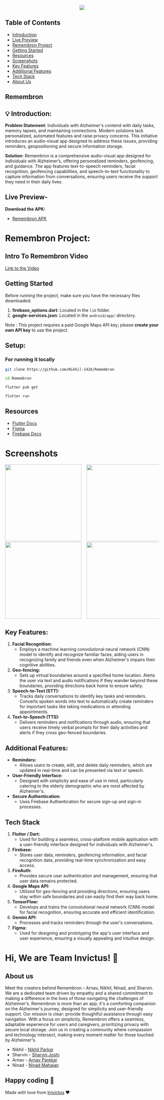 <center>
<img src="https://readme-typing-svg.herokuapp.com?color=FFADD8E6&size=40&width=900&height=80&lines=Welcome+to+Remembron" />
</center>


## Table of Contents
- [Introduction](#-introduction)
- [Live Preview](#live-preview-)
- [Remembron Project](#intro-to-remembron-video)
- [Getting Started](#getting-started)
- [Resources](#resources)
- [Screenshots](#screenshots)
- [Key Features](#key-features)
- [Additional Features](#additional-features)
- [Tech Stack](#tech-stack)
- [About Us](#about-us)

## Remembron

## 💡 Introduction:

**Problem Statement**:  Individuals with Alzheimer's contend with daily tasks, memory lapses, and maintaining connections. Modern solutions lack personalized, automated features and raise privacy concerns. This initiative introduces an audio-visual app designed to address these issues, providing reminders, geopositioning and secure information storage.

**Solution**: Remembron is a comprehensive audio-visual app designed for individuals with Alzheimer’s, offering personalized reminders, geofencing, and guidance. The app features text-to-speech reminders, facial recognition, geofencing capabilities, and speech-to-text functionality to capture information from conversations, ensuring users receive the support they need in their daily lives.


## Live Preview-

**Download the APK:**

- [Remembron APK]()



# Remembron Project:

## Intro To Remembron Video

[Link to the Video](https://youtu.be/xh8v46zwsx8)



## Getting Started
Before running the project, make sure you have the necessary files downloaded:
1. **firebase_options.dart**: Located in the `lib` folder.
2. **google-services.json**: Located in the `android/app/` directory.

Note : This project requires a paid Google Maps API key; please **create your own API key** to use the project.


## Setup:

### For running it locally

```bash
git clone https://github.com/Nikhil-1426/Remembron
```
```bash
cd Remembron
```
```bash
flutter pub get
```
```bash
flutter run
```

## Resources

- [Flutter Docs](https://docs.flutter.dev/)
- [Figma](https://help.figma.com/hc/en-us)
- [Firebase Docs](https://firebase.google.com/docs)
  
# Screenshots
<pre>
<img src = "https://github.com/Nikhil-1426/Remembron/blob/main/assets/LoadingPage.jpg" width = "250">  <img src = "https://github.com/Nikhil-1426/Remembron/blob/main/assets/SignUpPage.jpg" width = "250">  <img src = "https://github.com/Nikhil-1426/Remembron/blob/main/assets/HomePage.jpg" width = "250">
<img src = "https://github.com/Nikhil-1426/Remembron/blob/main/assets/SettingsPage.jpg" width = "250">  <img src= "https://github.com/Nikhil-1426/Remembron/blob/main/assets/UserSetupPage.jpg" width = "250">  <img src = "https://github.com/Nikhil-1426/Remembron/blob/main/assets/GeoFencingPage.jpg" width = "250">
</pre>


## Key Features:
1. **Facial Recognition:**
   - Employs a machine learning convolutional neural network (CNN) model to identify and recognize familiar faces, aiding users in recognizing family and friends       even when Alzheimer's impairs their cognitive abilities.
2. **Geo-fencing:**
   - Sets up virtual boundaries around a specified home location. Alerts the user via text and audio notifications if they wander beyond these boundaries,             providing directions back home to ensure safety.
3. **Speech-to-Text (STT):**
   - Tracks daily conversations to identify key tasks and reminders. Converts spoken words into text to automatically create reminders for important tasks like         taking medications or attending appointments.
4. **Text-to-Speech (TTS):**
   - Delivers reminders and notifications through audio, ensuring that users receive timely verbal prompts for their daily activities and alerts if they cross
     geo-fenced boundaries.

## Additional Features:
- **Reminders:**
   - Allows users to create, edit, and delete daily reminders, which are updated in real-time and can be presented via text or speech.
- **User-Friendly Interface:**
   - Designed with simplicity and ease of use in mind, particularly catering to the elderly demographic who are most affected by Alzheimer's.
- **Secure Authentication:**
   - Uses Firebase Authentication for secure sign-up and sign-in processes.

## Tech Stack
1. **Flutter / Dart:**
   - Used for building a seamless, cross-platform mobile application with a user-friendly interface designed for individuals with Alzheimer's.
2. **Firebase:**
   - Stores user data, reminders, geofencing information, and facial recognition data, providing real-time synchronization and easy access.
3. **FireAuth:**
   - Provides secure user authentication and management, ensuring that user data remains protected.
4. **Google Maps API:**
   - Utilized for geo-fencing and providing directions, ensuring users stay within safe boundaries and can easily find their way back home.
5. **TensorFlow:**
   - Develops and trains the convolutional neural network (CNN) model for facial recognition, ensuring accurate and efficient identification.
6. **Gemini API:**
   - Processes and tracks reminders through the user's conversations.
7. **Figma:**
   - Used for designing and prototyping the app's user interface and user experience, ensuring a visually appealing and intuitive design.


# Hi, We are Team Invictus! 👋

## About us

Meet the creators behind Remembron – Arnav, Nikhil, Ninad, and Sharvin. We are a dedicated team driven by empathy and a shared commitment to making a difference in the lives of those navigating the challenges of Alzheimer's. Remembron is more than an app; it's a comforting companion on the Alzheimer's journey, designed for simplicity and user-friendly support. Our mission is clear: provide thoughtful assistance through easy navigation. With a focus on simplicity, Remembron offers a seamless, adaptable experience for users and caregivers, prioritizing privacy with secure local storage. Join us in creating a community where compassion and technology intersect, making every moment matter for those touched by Alzheimer's.

- Nikhil - [Nikhil Parkar](https://www.linkedin.com/in/nikhil-parkar-49b600274/)
- Sharvin - [Sharvin Joshi](https://www.linkedin.com/in/sharvin-joshi-33a57b290/)
- Arnav - [Arnav Parekar](https://linkedin.com/in/arnav-parekar-b55786287/)
- Ninad - [Ninad Mahajan](https://www.linkedin.com/in/ninad-mahajan-014a0b28b/)


## Happy coding 💯

Made with love from [Inivictus]() ❤️
